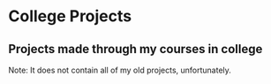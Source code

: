 # College Projects
## Projects made through my courses in college
Note: It does not contain all of my old projects, unfortunately.
